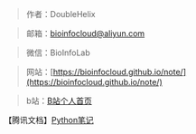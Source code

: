 

> 作者：DoubleHelix

> 邮箱：bioinfocloud@aliyun.com

> 微信：BioInfoLab

> 网站：[https://bioinfocloud.github.io/note/](https://bioinfocloud.github.io/note/)

> b站：[B站个人首页](https://space.bilibili.com/434318322?spm_id_from=333.1007.0.0)

【腾讯文档】[Python笔记](https://docs.qq.com/doc/DTEFvTVVzcG5ET1Vj)